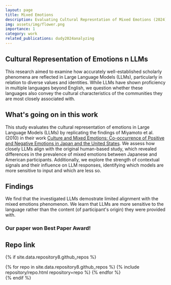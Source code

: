 ```yaml
---
layout: page
title: Mixed Emotions
description: Evaluating Cultural Represntation of Mixed Emotions (2024)
img: assets/img/flower.png
importance: 1
category: work
related_publications: dudy2024analyzing 
---
```


## Cultural Representation of Emotions n LLMs

This research aimed to examine how accurately well-established scholarly phenomena are reflected in Large Language Models (LLMs), particularly in relation to diverse values and identities. While LLMs have shown proficiency in multiple languages beyond English, we question whether these languages also convey the cultural characteristics of the communities they are most closely associated with.

## What's going on in this work

This study evaluates the cultural representation of emotions in Large Language Models (LLMs) by replicating the findings of Miyamoto et al. (2010) in their work [Culture and Mixed Emotions: Co-occurrence of Positive and Negative Emotions in Japan and the United States](https://psycnet.apa.org/buy/2010-09991-009). We assess how closely LLMs align with the original human-based study, which revealed differences in the prevalence of mixed emotions between Japanese and American participants. Additionally, we explore the strength of contextual signals and their influence on LLM responses, identifying which models are more sensitive to input and which are less so.
 
## Findings

We find that the investigated LLMs demostrate limited alignment with the mixed emotions phenomenon. We learn that LLMs are more sensitive to the language rather than the content (of participant's origin) they were provided with. 

### Our paper won Best Paper Award!

## Repo link
{% if site.data.repository8.github_repos %}
<div class="repositories d-flex flex-wrap flex-md-row flex-column justify-content-between align-items-center">
  {% for repo in site.data.repository8.github_repos %}
    {% include repository/repo.html repository=repo %}
  {% endfor %}
</div>
{% endif %}
